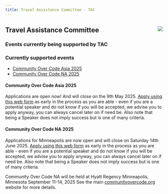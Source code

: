 ```yaml
---
title: Travel Assistance Committee - TAC
---
```


<div class="jumbotron">
<a href="https://www.apache.org/events/current-event.html"><img src="https://www.apache.org/events/current-event-125x125.png" style="float: right;"/></a>

## Travel Assistance Committee

### Events currently being supported by TAC

</div>

<a name="Index-Startingpoints"></a>

### Currently supported events

 * [Community Over Code Asia 2025](#community-over-code-asia-2025)
 * [Community Over Code NA 2025](#community-over-code-na-2025)


#### Community Over Code Asia 2025
Applications are open now! And will close on the 9th May 2025.
[Apply using this web form](https://tac-apply.apache.org) as early in the process as you are able - even if you are a potential speaker
and do not know if you will be accepted, we advise you to apply anyway, you can always
cancel later on if need be. Also note that being a Speaker does not imply success but is
one of many criteria.

#### Community Over Code NA 2025
Applications for Minneapolis are now open and will close on Saturday 14th June 2025.
[Apply using this web form](https://tac-apply.apache.org) as early in the process as you are able - even if you are a potential speaker
and do not know if you will be accepted, we advise you to apply anyway, you can always
cancel later on if need be. Also note that being a Speaker does not imply success but is
one of many criteria.

Community Over Code NA will be held at Hyatt Regency Minneapolis, Minnesota September 11-14, 2025
See the main [communityovercode.org](https://communityovercode.org) website for more details.
</div>

